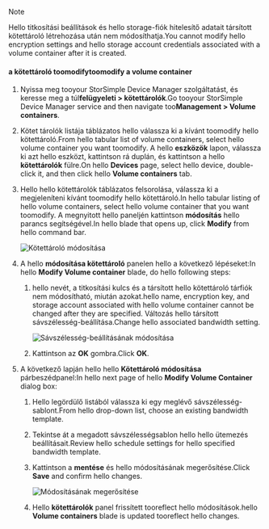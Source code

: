 <!--author=alkohli last changed: 07/05/2017-->

> [!NOTE] 
> <span data-ttu-id="06b17-101">Hello titkosítási beállítások és hello storage-fiók hitelesítő adatait társított kötettároló létrehozása után nem módosíthatja.</span><span class="sxs-lookup"><span data-stu-id="06b17-101">You cannot modify hello encryption settings and hello storage account credentials associated with a volume container after it is created.</span></span>

#### <a name="toomodify-a-volume-container"></a><span data-ttu-id="06b17-102">a kötettároló toomodify</span><span class="sxs-lookup"><span data-stu-id="06b17-102">toomodify a volume container</span></span>

1. <span data-ttu-id="06b17-103">Nyissa meg tooyour StorSimple Device Manager szolgáltatást, és keresse meg a túl**felügyeleti > kötettárolók**.</span><span class="sxs-lookup"><span data-stu-id="06b17-103">Go tooyour StorSimple Device Manager service and then navigate too**Management > Volume containers**.</span></span>

2. <span data-ttu-id="06b17-104">Kötet tárolók listája táblázatos hello válassza ki a kívánt toomodify hello kötettároló.</span><span class="sxs-lookup"><span data-stu-id="06b17-104">From hello tabular list of volume containers, select hello volume container you want toomodify.</span></span> <span data-ttu-id="06b17-105">A hello **eszközök** lapon, válassza ki azt hello eszközt, kattintson rá duplán, és kattintson a hello **kötettárolók** fülre.</span><span class="sxs-lookup"><span data-stu-id="06b17-105">On hello **Devices** page, select hello device, double-click it, and then click hello **Volume containers** tab.</span></span>

2. <span data-ttu-id="06b17-106">Hello hello kötettárolók táblázatos felsorolása, válassza ki a megjeleníteni kívánt toomodify hello kötettároló.</span><span class="sxs-lookup"><span data-stu-id="06b17-106">In hello tabular listing of hello volume containers, select hello volume container that you want toomodify.</span></span> <span data-ttu-id="06b17-107">A megnyitott hello paneljén kattintson **módosítás** hello parancs segítségével.</span><span class="sxs-lookup"><span data-stu-id="06b17-107">In hello blade that opens up, click **Modify** from hello command bar.</span></span>

    ![Kötettároló módosítása](./media/storsimple-8000-modify-volume-container/modify-vol-container1.png)

3. <span data-ttu-id="06b17-109">A hello **módosítása kötettároló** panelen hello a következő lépéseket:</span><span class="sxs-lookup"><span data-stu-id="06b17-109">In hello **Modify Volume container** blade, do hello following steps:</span></span>
   
   1. <span data-ttu-id="06b17-110">hello nevét, a titkosítási kulcs és a társított hello kötettároló tárfiók nem módosítható, miután azokat.</span><span class="sxs-lookup"><span data-stu-id="06b17-110">hello name, encryption key, and storage account associated with hello volume container cannot be changed after they are specified.</span></span> <span data-ttu-id="06b17-111">Változás hello társított sávszélesség-beállítása.</span><span class="sxs-lookup"><span data-stu-id="06b17-111">Change hello associated bandwidth setting.</span></span>
      
       ![Sávszélesség-beállításának módosítása](./media/storsimple-8000-modify-volume-container/modify-vol-container2.png)

   2.  <span data-ttu-id="06b17-113">Kattintson az **OK** gombra.</span><span class="sxs-lookup"><span data-stu-id="06b17-113">Click **OK**.</span></span>
4. <span data-ttu-id="06b17-114">A következő lapján hello hello **Kötettároló módosítása** párbeszédpanel:</span><span class="sxs-lookup"><span data-stu-id="06b17-114">In hello next page of hello **Modify Volume Container** dialog box:</span></span>
   
   1. <span data-ttu-id="06b17-115">Hello legördülő listából válassza ki egy meglévő sávszélesség-sablont.</span><span class="sxs-lookup"><span data-stu-id="06b17-115">From hello drop-down list, choose an existing bandwidth template.</span></span>
   2. <span data-ttu-id="06b17-116">Tekintse át a megadott sávszélességsablon hello hello ütemezés beállításait.</span><span class="sxs-lookup"><span data-stu-id="06b17-116">Review hello schedule settings for hello specified bandwidth template.</span></span>
   3. <span data-ttu-id="06b17-117">Kattintson a **mentése** és hello módosításának megerősítése.</span><span class="sxs-lookup"><span data-stu-id="06b17-117">Click **Save** and confirm hello changes.</span></span>
      
       ![Módosításának megerősítése](./media/storsimple-8000-modify-volume-container/modify-vol-container3.png)

   3. <span data-ttu-id="06b17-119">Hello **kötettárolók** panel frissített tooreflect hello módosítások.</span><span class="sxs-lookup"><span data-stu-id="06b17-119">hello **Volume containers** blade is updated tooreflect hello changes.</span></span>

